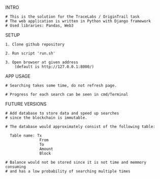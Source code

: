INTRO

    # This is the solution for the TraceLabs / OriginTrail task 
    # The web application is written in Python with Django framework
    # Used libraries: Pandas, Web3

SETUP 

    1. Clone github repository

    2. Run script 'run.sh'

    3. Open browser at given address 
        (default is http://127.0.0.1:8000/)

APP USAGE

    # Searching takes some time, do not refresh page.

    # Progress for each search can be seen in cmd/Terminal
    
FUTURE VERSIONS

    # Add database to store data and speed up searches
    # since the blockchain is immutable.
    
    # The database would approximately consist of the following table:
    
      Table name: Tx                     
                   From                
                   To                  
                   Amount              
                   Block    
           
    # Balance would not be stored since it is not time and memmory consuming
    # and has a low probability of searching multiple times
    
           
